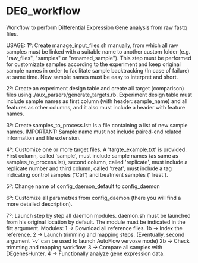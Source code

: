 # DEG_workflow
Workflow to perform Differential Expression Gene analysis from raw fastq files.

USAGE:
1º: Create manage_input_files.sh manually, from which all raw samples must be linked with a suitable name to another custom folder (e.g. "raw_files", "samples" or "renamed_sample"). This step must be performed for customizate samples according to the experiment and keep original sample names in order to facilitate sample backtracking (In case of failure) at same time. New sample names must be easy to interpret and short.

2º: Create an experiment design table and create all target (comparison) files using ./aux_parsers/generate_targets.rb. Experiment design table must include sample names as first column (with header: sample_name) and all features as other columns, and it also must include a header with feature names.

3º: Create samples_to_process.lst: Is a file containing a list of new sample names. IMPORTANT: Sample name must not include paired-end related information and file extension.

4º: Customize one or more target files. A 'targte_example.txt' is provided. First column, called 'sample', must include sample names (as same as samples_to_process.lst), second column, called 'replicate', must include a replicate number and third column, called 'treat', must include a tag indicating control samples ('Ctrl') and treatment samples ('Treat').

5º: Change name of config_daemon_default to config_daemon

6º: Customize all parametres from config_daemon (there you will find a more detailed description).

7º: Launch step by step all daemon modules. daemon.sh must be launched from his original location by default. The module must be indicated in the firt argument.
  Modules:
  1 -> Download all reference files.
  1b -> Index the reference.
  2 -> Launch trimming and mapping steps. (Eventually, second argument '-v' can be used to launch AutoFlow vervose mode)
  2b -> Check trimming and mapping workflow.
  3 -> Compare all samples with DEgenesHunter.
  4 -> Functionally analyze gene expression data. 
